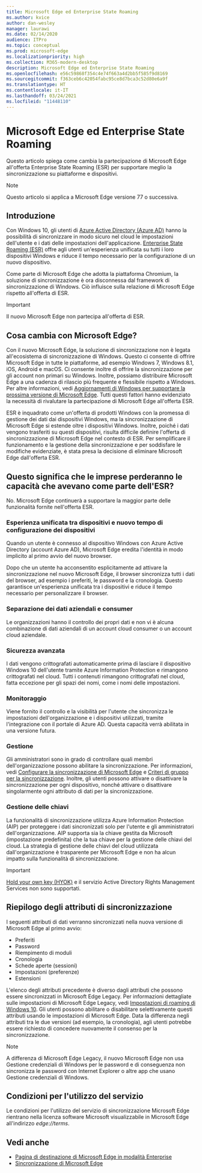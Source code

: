 ```yaml
---
title: Microsoft Edge ed Enterprise State Roaming
ms.author: kvice
author: dan-wesley
manager: laurawi
ms.date: 02/14/2020
audience: ITPro
ms.topic: conceptual
ms.prod: microsoft-edge
ms.localizationpriority: high
ms.collection: M365-modern-desktop
description: Microsoft Edge ed Enterprise State Roaming
ms.openlocfilehash: e56c59868f354c4e74f663a4d2bb5f585f9d8169
ms.sourcegitcommit: f363ceb6c42054fabc95ce8d7bca3c52d80e6a9f
ms.translationtype: HT
ms.contentlocale: it-IT
ms.lasthandoff: 03/24/2021
ms.locfileid: "11448110"
---
```

# <a name="microsoft-edge-and-enterprise-state-roaming"></a>Microsoft Edge ed Enterprise State Roaming

Questo articolo spiega come cambia la partecipazione di Microsoft Edge all'offerta Enterprise State Roaming (ESR) per supportare meglio la sincronizzazione su piattaforme e dispositivi.

> [!NOTE]
> Questo articolo si applica a Microsoft Edge versione 77 o successiva.

## <a name="introduction"></a>Introduzione

Con Windows 10, gli utenti di [Azure Active Directory (Azure AD)](/azure/active-directory/fundamentals/active-directory-whatis) hanno la possibilità di sincronizzare in modo sicuro nel cloud le impostazioni dell'utente e i dati delle impostazioni dell'applicazione. [Enterprise State Roaming (ESR)](/azure/active-directory/devices/enterprise-state-roaming-overview) offre agli utenti un'esperienza unificata su tutti i loro dispositivi Windows e riduce il tempo necessario per la configurazione di un nuovo dispositivo.

Come parte di Microsoft Edge che adotta la piattaforma Chromium, la soluzione di sincronizzazione è ora disconnessa dal framework di sincronizzazione di Windows. Ciò influisce sulla relazione di Microsoft Edge rispetto all'offerta di ESR.

> [!IMPORTANT]
> Il nuovo Microsoft Edge non partecipa all'offerta di ESR.

## <a name="whats-changing-with-microsoft-edge"></a>Cosa cambia con Microsoft Edge?

Con il nuovo Microsoft Edge, la soluzione di sincronizzazione non è legata all'ecosistema di sincronizzazione di Windows. Questo ci consente di offrire Microsoft Edge in tutte le piattaforme, ad esempio Windows 7, Windows 8.1, iOS, Android e macOS. Ci consente inoltre di offrire la sincronizzazione per gli account non primari su Windows. Inoltre, possiamo distribuire Microsoft Edge a una cadenza di rilascio più frequente e flessibile rispetto a Windows. Per altre informazioni, vedi [Aggiornamenti di Windows per supportare la prossima versione di Microsoft Edge](microsoft-edge-sysupdate-windows-updates.md). Tutti questi fattori hanno evidenziato la necessità di rivalutare la partecipazione di Microsoft Edge all'offerta ESR.

ESR è inquadrato come un'offerta di prodotti Windows con la promessa di gestione dei dati dai dispositivi Windows, ma la sincronizzazione di Microsoft Edge si estende oltre i dispositivi Windows. Inoltre, poiché i dati vengono trasferiti su questi dispositivi, risulta difficile definire l'offerta di sincronizzazione di Microsoft Edge nel contesto di ESR. Per semplificare il funzionamento e la gestione della sincronizzazione e per soddisfare le modifiche evidenziate, è stata presa la decisione di eliminare Microsoft Edge dall'offerta ESR.

## <a name="does-this-mean-enterprises-will-lose-the-abilities-they-had-as-part-of-esr"></a>Questo significa che le imprese perderanno le capacità che avevano come parte dell'ESR?

No. Microsoft Edge continuerà a supportare la maggior parte delle funzionalità fornite nell'offerta ESR.

### <a name="unified-experience-across-devices-and-new-device-configuration-time"></a>Esperienza unificata tra dispositivi e nuovo tempo di configurazione dei dispositivi

Quando un utente è connesso al dispositivo Windows con Azure Active Directory (account Azure AD), Microsoft Edge eredita l'identità in modo implicito al primo avvio del nuovo browser.

Dopo che un utente ha acconsentito esplicitamente ad attivare la sincronizzazione nel nuovo Microsoft Edge, il browser sincronizza tutti i dati del browser, ad esempio i preferiti, le password e la cronologia. Questo garantisce un'esperienza unificata tra i dispositivi e riduce il tempo necessario per personalizzare il browser.

### <a name="separation-of-corporate-and-consumer-data"></a>Separazione dei dati aziendali e consumer

Le organizzazioni hanno il controllo dei propri dati e non vi è alcuna combinazione di dati aziendali di un account cloud consumer o un account cloud aziendale.

### <a name="enhanced-security"></a>Sicurezza avanzata

I dati vengono crittografati automaticamente prima di lasciare il dispositivo Windows 10 dell'utente tramite Azure Information Protection e rimangono crittografati nel cloud. Tutti i contenuti rimangono crittografati nel cloud, fatta eccezione per gli spazi dei nomi, come i nomi delle impostazioni.

### <a name="monitoring"></a>Monitoraggio

Viene fornito il controllo e la visibilità per l'utente che sincronizza le impostazioni dell'organizzazione e i dispositivi utilizzati, tramite l'integrazione con il portale di Azure AD. Questa capacità verrà abilitata in una versione futura.

### <a name="management"></a>Gestione

Gli amministratori sono in grado di controllare quali membri dell'organizzazione possono abilitare la sincronizzazione. Per informazioni, vedi [Configurare la sincronizzazione di Microsoft Edge](microsoft-edge-enterprise-sync.md#configure-microsoft-edge-sync) e [Criteri di gruppo per la sincronizzazione](microsoft-edge-enterprise-sync.md#sync-group-policies). Inoltre, gli utenti possono attivare o disattivare la sincronizzazione per ogni dispositivo, nonché attivare o disattivare singolarmente ogni attributo di dati per la sincronizzazione.

### <a name="key-management"></a>Gestione delle chiavi

La funzionalità di sincronizzazione utilizza Azure Information Protection (AIP) per proteggere i dati sincronizzati solo per l'utente e gli amministratori dell'organizzazione. AIP supporta sia la chiave gestita da Microsoft (impostazione predefinita) che la tua chiave per la gestione delle chiavi del cloud. La strategia di gestione delle chiavi del cloud utilizzata dall'organizzazione è trasparente per Microsoft Edge e non ha alcun impatto sulla funzionalità di sincronizzazione.

> [!IMPORTANT]
> [Hold your own key (HYOK)](/azure/information-protection/configure-adrms-restrictions) e il servizio Active Directory Rights Management Services non sono supportati.

## <a name="summary-of-sync-attributes"></a>Riepilogo degli attributi di sincronizzazione

I seguenti attributi di dati verranno sincronizzati nella nuova versione di Microsoft Edge al primo avvio:

- Preferiti
- Password
- Riempimento di moduli
- Cronologia
- Schede aperte (sessioni)
- Impostazioni (preferenze)
- Estensioni

L'elenco degli attributi precedente è diverso dagli attributi che possono essere sincronizzati in Microsoft Edge Legacy. Per informazioni dettagliate sulle impostazioni di Microsoft Edge Legacy, vedi [Impostazioni di roaming di Windows 10](/azure/active-directory/devices/enterprise-state-roaming-windows-settings-reference). Gli utenti possono abilitare o disabilitare selettivamente questi attributi usando le impostazioni di Microsoft Edge. Data la differenza negli attributi tra le due versioni (ad esempio, la cronologia), agli utenti potrebbe essere richiesto di concedere nuovamente il consenso per la sincronizzazione.

> [!NOTE]
> A differenza di Microsoft Edge Legacy, il nuovo Microsoft Edge non usa Gestione credenziali di Windows per le password e di conseguenza non sincronizza le password con Internet Explorer o altre app che usano Gestione credenziali di Windows.

## <a name="terms-of-service"></a>Condizioni per l'utilizzo del servizio

Le condizioni per l'utilizzo del servizio di sincronizzazione Microsoft Edge rientrano nella licenza software Microsoft visualizzabile in Microsoft Edge all'indirizzo *edge://terms*.

## <a name="see-also"></a>Vedi anche

- [Pagina di destinazione di Microsoft Edge in modalità Enterprise](https://aka.ms/EdgeEnterprise)
- [Sincronizzazione di Microsoft Edge](microsoft-edge-enterprise-sync.md)